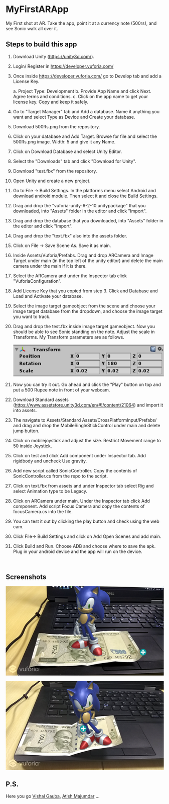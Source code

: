 # MyFirstARApp
My First shot at AR. Take the app, point it at a currency note (500rs), and see Sonic walk all over it.

## Steps to build this app

1. Download Unity (https://unity3d.com/).

2. Login/ Register in https://developer.vuforia.com/

3. Once inside https://developer.vuforia.com/ go to Develop tab and add a License Key.

   a. Project Type: Development
   b. Provide App Name and click Next. Agree terms and conditions.
   c. Click on the app name to get your license key. Copy and keep it safely.

4. Go to "Target Manager" tab and Add a database. Name it anything you want and select Type as Device and Create your database.

5. Download 500Rs.png from the repository.

6. Click on your database and Add Target. Browse for file and select the 500Rs.png image. Width: 5 and give it any Name.

7. Click on Download Database and select Unity Editor.

8. Select the "Downloads" tab and click "Download for Unity". 

9. Download "test.fbx" from the repository.

10. Open Unity and create a new project.

11. Go to File -> Build Settings. In the platforms menu select Android and download android module. Then select it and close the Build Settings.

12. Drag and drop the "vuforia-unity-6-2-10.unitypackage" that you downloaded, into "Assets" folder in the editor and click "Import".

13. Drag and drop the database that you downloaded, into "Assets" folder in the editor and click "Import".

14. Drag and drop the "text.fbx" also into the assets folder.

15. Click on File -> Save Scene As. Save it as main.

16. Inside Assets/Vuforia/Prefabs. Drag and drop ARCamera  and Image Target under main (in the top left of the unity editor) and delete the main camera under the main if it is there.

17. Select the ARCamera and under the Inspector tab click "VuforiaConfiguration".

18. Add License Key that you copied from step 3. Click and Database and Load and Activate your database.

19. Select the image target gameobject from the scene and choose your image target database from the dropdown, and choose the image target you want to track.

20. Drag and drop the test.fbx inside image target gameobject. Now you should be able to see Sonic standing on the note. Adjust the scale in Transforms. My Transform parameters are as follows.

    ![MyTransforms](Transforms.PNG)

21. Now you can try it out. Go ahead and click the "Play" button on top and put a 500 Rupee note in front of your webcam.

22. Download Standard assets (https://www.assetstore.unity3d.com/en/#!/content/21064) and import it into assets.

23. The navigate to Assets/Standard Assets/CrossPlatformInput/Prefabs/ and drag and drop the MobileSingleStickControl under main and delete jump button.

24. Click on mobilejoystick and adjust the size. Restrict Movement range to 50 inside Joystick.

25. Click on test and click Add component under Inspector tab. Add rigidbody and uncheck Use gravity.

26. Add new script called SonicController. Copy the contents of SonicController.cs from the repo to the script.

27. Click on text.fbx from assets and under Inspector tab select Rig and select Animation type to be Legacy.

28. Click on ARCamera under main. Under the Inspector tab click Add component. Add script Focus Camera and copy the contents of focusCamera.cs into the file.

29. You can test it out by clicking the play button and check using the web cam.

30. Click File-> Build Settings and click on Add Open Scenes and add main.

31. Click Build and Run. Choose ADB and choose where to save the apk. Plug in your android device and the app will run on the device.

    ​

## Screenshots

![Screenshot1](SonicStanding_com.PrasannaNatarajan.TrialApp.png)

![Screenshot2](SonicAfterMovementcom.PrasannaNatarajan.TrialApp.png)



## P.S.

Here you go [Vishal Gauba](//github.com/FlameFractal), [Atish Majumdar](//github.com/atish-maj) ...
